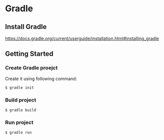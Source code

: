 # Gradle

## Install Gradle

https://docs.gradle.org/current/userguide/installation.html#installing_gradle

## Getting Started

### Create Gradle proejct

Create it using following command:

`$ gradle init`

### Build project

`$ gradle build`

### Run project

`$ gradle run`
